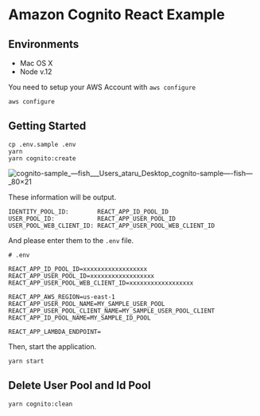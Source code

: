 # Amazon Cognito React Example

## Environments

* Mac OS X
* Node v.12

You need to setup your AWS Account with `aws configure`

```
aws configure
```

## Getting Started

```
cp .env.sample .env
yarn
yarn cognito:create
```

![cognito-sample_—_fish___Users_ataru_Desktop_cognito-sample_—_-fish_—_80×21](https://user-images.githubusercontent.com/3450879/68059334-7ccbaa80-fd3f-11e9-986c-6aad1ba63213.jpg)

These information will be output.

```
IDENTITY_POOL_ID:        REACT_APP_ID_POOL_ID
USER_POOL_ID:            REACT_APP_USER_POOL_ID
USER_POOL_WEB_CLIENT_ID: REACT_APP_USER_POOL_WEB_CLIENT_ID
```

And please enter them to the `.env` file.

```
# .env

REACT_APP_ID_POOL_ID=xxxxxxxxxxxxxxxxxx
REACT_APP_USER_POOL_ID=xxxxxxxxxxxxxxxxxx
REACT_APP_USER_POOL_WEB_CLIENT_ID=xxxxxxxxxxxxxxxxxx

REACT_APP_AWS_REGION=us-east-1
REACT_APP_USER_POOL_NAME=MY_SAMPLE_USER_POOL
REACT_APP_USER_POOL_CLIENT_NAME=MY_SAMPLE_USER_POOL_CLIENT
REACT_APP_ID_POOL_NAME=MY_SAMPLE_ID_POOL

REACT_APP_LAMBDA_ENDPOINT=
```

Then, start the application.

```
yarn start
```


## Delete User Pool and Id Pool

```
yarn cognito:clean
```
